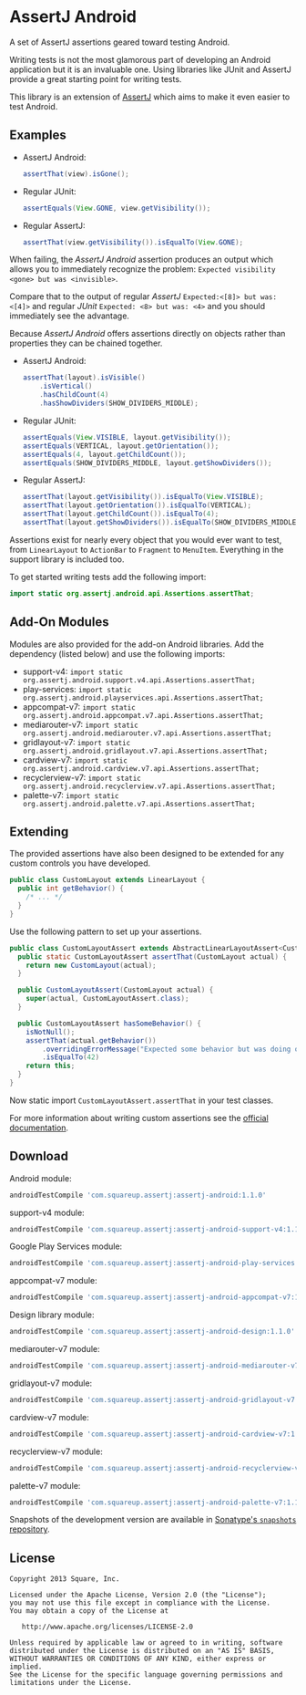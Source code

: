 AssertJ Android
===============

A set of AssertJ assertions geared toward testing Android.

Writing tests is not the most glamorous part of developing an Android
application but it is an invaluable one. Using libraries like JUnit and AssertJ
provide a great starting point for writing tests.

This library is an extension of [AssertJ][1] which aims to make it even easier to test
Android.



Examples
--------

 *  AssertJ Android:

    ```java
    assertThat(view).isGone();
    ```

 *  Regular JUnit:

    ```java
    assertEquals(View.GONE, view.getVisibility());
    ```

 *  Regular AssertJ:

    ```java
    assertThat(view.getVisibility()).isEqualTo(View.GONE);
    ```

When failing, the _AssertJ Android_ assertion produces an output which allows you
to immediately recognize the problem:
`Expected visibility <gone> but was <invisible>`.

Compare that to the output of regular _AssertJ_ `Expected:<[8]> but was:<[4]>` and
regular _JUnit_ `Expected: <8> but was: <4>` and you should immediately see the
advantage.


Because _AssertJ Android_ offers assertions directly on objects rather than
properties they can be chained together.

 *  AssertJ Android:

    ```java
    assertThat(layout).isVisible()
        .isVertical()
        .hasChildCount(4)
        .hasShowDividers(SHOW_DIVIDERS_MIDDLE);
    ```

 *  Regular JUnit:

    ```java
    assertEquals(View.VISIBLE, layout.getVisibility());
    assertEquals(VERTICAL, layout.getOrientation());
    assertEquals(4, layout.getChildCount());
    assertEquals(SHOW_DIVIDERS_MIDDLE, layout.getShowDividers());
    ```

 *  Regular AssertJ:

    ```java
    assertThat(layout.getVisibility()).isEqualTo(View.VISIBLE);
    assertThat(layout.getOrientation()).isEqualTo(VERTICAL);
    assertThat(layout.getChildCount()).isEqualTo(4);
    assertThat(layout.getShowDividers()).isEqualTo(SHOW_DIVIDERS_MIDDLE);
    ```

Assertions exist for nearly every object that you would ever want to test, from
`LinearLayout` to `ActionBar` to `Fragment` to `MenuItem`. Everything in the
support library is included too.

To get started writing tests add the following import:

```java
import static org.assertj.android.api.Assertions.assertThat;
```



Add-On Modules
--------------

Modules are also provided for the add-on Android libraries. Add the dependency
(listed below) and use the following imports:

 * support-v4: `import static org.assertj.android.support.v4.api.Assertions.assertThat;`
 * play-services: `import static org.assertj.android.playservices.api.Assertions.assertThat;`
 * appcompat-v7: `import static org.assertj.android.appcompat.v7.api.Assertions.assertThat;`
 * mediarouter-v7: `import static org.assertj.android.mediarouter.v7.api.Assertions.assertThat;`
 * gridlayout-v7: `import static org.assertj.android.gridlayout.v7.api.Assertions.assertThat;`
 * cardview-v7: `import static org.assertj.android.cardview.v7.api.Assertions.assertThat;`
 * recyclerview-v7: `import static org.assertj.android.recyclerview.v7.api.Assertions.assertThat;`
 * palette-v7: `import static org.assertj.android.palette.v7.api.Assertions.assertThat;`



Extending
---------

The provided assertions have also been designed to be extended for any custom
controls you have developed.

```java
public class CustomLayout extends LinearLayout {
  public int getBehavior() {
    /* ... */
  }
}
```

Use the following pattern to set up your assertions.

```java
public class CustomLayoutAssert extends AbstractLinearLayoutAssert<CustomLayoutAssert, CustomLayout> {
  public static CustomLayoutAssert assertThat(CustomLayout actual) {
    return new CustomLayout(actual);
  }

  public CustomLayoutAssert(CustomLayout actual) {
    super(actual, CustomLayoutAssert.class);
  }

  public CustomLayoutAssert hasSomeBehavior() {
    isNotNull();
    assertThat(actual.getBehavior())
        .overridingErrorMessage("Expected some behavior but was doing other behavior.")
        .isEqualTo(42)
    return this;
  }
}
```

Now static import `CustomLayoutAssert.assertThat` in your test classes.

For more information about writing custom assertions see the [official documentation][2].



Download
--------

Android module:
```groovy
androidTestCompile 'com.squareup.assertj:assertj-android:1.1.0'
```

support-v4 module:
```groovy
androidTestCompile 'com.squareup.assertj:assertj-android-support-v4:1.1.0'
```

Google Play Services module:
```groovy
androidTestCompile 'com.squareup.assertj:assertj-android-play-services:1.1.0'
```

appcompat-v7 module:
```groovy
androidTestCompile 'com.squareup.assertj:assertj-android-appcompat-v7:1.1.0'
```

Design library module:
```groovy
androidTestCompile 'com.squareup.assertj:assertj-android-design:1.1.0'
```

mediarouter-v7 module:
```groovy
androidTestCompile 'com.squareup.assertj:assertj-android-mediarouter-v7:1.1.0'
```

gridlayout-v7 module:
```groovy
androidTestCompile 'com.squareup.assertj:assertj-android-gridlayout-v7:1.1.0'
```

cardview-v7 module:
```groovy
androidTestCompile 'com.squareup.assertj:assertj-android-cardview-v7:1.1.0'
```

recyclerview-v7 module:
```groovy
androidTestCompile 'com.squareup.assertj:assertj-android-recyclerview-v7:1.1.0'
```

palette-v7 module:
```groovy
androidTestCompile 'com.squareup.assertj:assertj-android-palette-v7:1.1.0'
```

Snapshots of the development version are available in [Sonatype's `snapshots` repository][snap].



License
-------

    Copyright 2013 Square, Inc.

    Licensed under the Apache License, Version 2.0 (the "License");
    you may not use this file except in compliance with the License.
    You may obtain a copy of the License at

       http://www.apache.org/licenses/LICENSE-2.0

    Unless required by applicable law or agreed to in writing, software
    distributed under the License is distributed on an "AS IS" BASIS,
    WITHOUT WARRANTIES OR CONDITIONS OF ANY KIND, either express or implied.
    See the License for the specific language governing permissions and
    limitations under the License.




 [1]: http://joel-costigliola.github.io/assertj/
 [2]: http://joel-costigliola.github.io/assertj/assertj-core-custom-assertions.html
 [snap]: https://oss.sonatype.org/content/repositories/snapshots/
